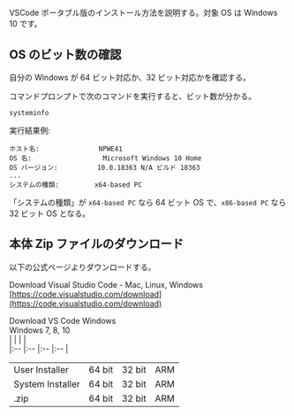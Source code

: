 # 
VSCode ポータブル版のインストール方法を説明する。対象 OS は Windows 10 です。

## OS のビット数の確認
自分の Windows が 64 ビット対応か、32 ビット対応かを確認する。

コマンドプロンプトで次のコマンドを実行すると、ビット数が分かる。
```console
systeminfo
```
実行結果例: 
```
ホスト名:               NPWE41
OS 名:                  Microsoft Windows 10 Home
OS バージョン:          10.0.18363 N/A ビルド 18363
...
システムの種類:         x64-based PC
```

「システムの種類」が `x64-based PC` なら 64 ビット OS で、`x86-based PC` なら 32 ビット OS となる。

## 本体 Zip ファイルのダウンロード
以下の公式ページよりダウンロードする。

Download Visual Studio Code - Mac, Linux, Windows  
[https://code.visualstudio.com/download](https://code.visualstudio.com/download)

Download VS Code Windows  
Windows 7, 8, 10  
| | | |  
|:-- |:-- |:-- |:-- |  
<table>
  <tr>
    <td>User Installer</td>
    <td>64 bit</td>
    <td>32 bit</td>
    <td>ARM</td>
  </tr>
  <tr>
    <td>System Installer</td>
    <td>64 bit</td>
    <td>32 bit</td>
    <td>ARM</td>
  </tr>
  <tr>
    <td>.zip</td>
    <td>64 bit</td>
    <td>32 bit</td>
    <td>ARM</td>
  </tr>
</table>

